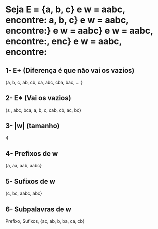 # Seja E = {a, b, c} e w = aabc, encontre: a, b, c} e w = aabc, encontre:} e w = aabc} e w = aabc, encontre:, enc} e w = aabc, encontre:
## 1- E+ (Diferença é que não vai os vazios)
{a, b, c, ab, cb, ca, abc, cba, bac, ... }
## 2- E* (Vai os vazios)
{ε , abc, bca, a, b, c, cab, cb, ac, bc}
## 3- |w| (tamanho)
4 
## 4- Prefixos de w
{a, aa, aab, aabc}
## 5- Sufixos de w
{c, bc, aabc, abc}
## 6- Subpalavras de w
Prefixo, Sufixos, {ac, ab, b, ba, ca, cb}



